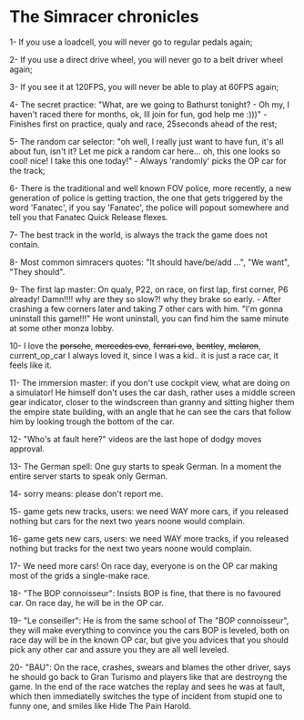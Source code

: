 # The Simracer chronicles

1- If you use a loadcell, you will never go to regular pedals again;

2- If you use a direct drive wheel, you will never go to a belt driver wheel again;

3- If you see it at 120FPS, you will never be able to play at 60FPS again;

4- The secret practice: "What, are we going to Bathurst tonight? - Oh my, I haven't raced there for months, ok, Ill join for fun, god help me :)))" - Finishes first on practice, qualy and race, 25seconds ahead of the rest;

5- The random car selector: "oh well, I really just want to have fun, it's all about fun, isn't it? Let me pick a random car here... oh, this one looks so cool! nice! I take this one today!" - Always 'randomly' picks the OP car for the track;

6- There is the traditional and well known FOV police, more recently, a new generation of police is getting traction, the one that gets triggered by the word 'Fanatec', if you say 'Fanatec', the police will popout somewhere and tell you that Fanatec Quick Release flexes.

7- The best track in the world, is always the track the game does not contain.

8- Most common simracers quotes: "It should have/be/add ...", "We want", "They should".

9- The first lap master: On qualy, P22, on race, on first lap, first corner, P6 already! Damn!!!! why are they so slow?! why they brake so early. - After crashing a few corners later and taking 7 other cars with him. "I'm gonna uninstall this game!!!"
He wont uninstall, you can find him the same minute at some other monza lobby.

10- I love the <s>porsche</s>, <s>mercedes evo</s>, <s>ferrari evo</s>, <s>bentley</s>, <s>mclaren</s>, current_op_car I always loved it, since I was a kid.. it is just a race car, it feels like it.

11- The immersion master: if you don't use cockpit view, what are doing on a simulator! 
He himself don't uses the car dash, rather uses a middle screen gear indicator, closer to the windscreen than granny and sitting higher them the empire state building, with an angle that he can see the cars that follow him by looking trough the bottom of the car.

12- "Who's at fault here?" videos are the last hope of dodgy moves approval.

13- The German spell: One guy starts to speak German. In a moment the entire server starts to speak only German.

14- sorry means: please don't report me.

15- game gets new tracks, users: we need WAY more cars, if you released nothing but cars for the next two years noone would complain.

16- game gets new cars, users: we need WAY more tracks, if you released nothing but tracks for the next two years noone would complain.

17- We need more cars! On race day, everyone is on the OP car making most of the grids a single-make race.

18- "The BOP connoisseur": Insists BOP is fine, that there is no favoured car. On race day, he will be in the OP car.

19- "Le conseiller": He is from the same school of The "BOP connoisseur", they will make everything to convince you the cars BOP is leveled, both on race day will be in the known OP car, but give you advices that you should pick any other car and assure you they are all well leveled.

20- "BAU": On the race, crashes, swears and blames the other driver, says he should go back to Gran Turismo and players like that are destroyng the game. In the end of the race watches the replay and sees he was at fault, which then immediatelly switches the type of incident from stupid one to funny one, and smiles like Hide The Pain Harold.

